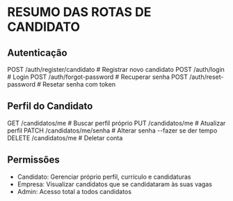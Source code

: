 
# RESUMO DAS ROTAS DE CANDIDATO

## Autenticação
POST   /auth/register/candidato                  # Registrar novo candidato
POST   /auth/login                               # Login
POST   /auth/forgot-password                     # Recuperar senha
POST   /auth/reset-password                      # Resetar senha com token

## Perfil do Candidato
GET    /candidatos/me                            # Buscar perfil próprio
PUT    /candidatos/me                           # Atualizar perfil
PATCH  /candidatos/me/senha                      # Alterar senha --fazer se der tempo
DELETE /candidatos/me                           # Deletar conta 

## Permissões
- Candidato: Gerenciar próprio perfil, currículo e candidaturas
- Empresa: Visualizar candidatos que se candidataram às suas vagas
- Admin: Acesso total a todos candidatos
